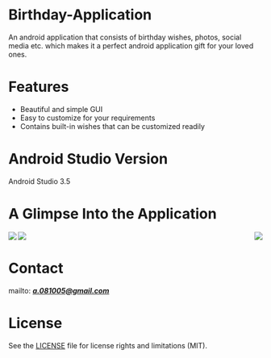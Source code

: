 # Birthday-Application
An android application that consists of birthday wishes, photos, social media etc. which makes it a perfect android application gift for your loved ones.
# Features
* Beautiful and simple GUI
* Easy to customize for your requirements
* Contains built-in wishes that can be customized readily

# Android Studio Version
   Android Studio 3.5
# A Glimpse Into the Application
<img align="right" src="https://user-images.githubusercontent.com/46554662/68076365-b0f3a980-fdd9-11e9-895d-11e79a3a0d92.gif">
<img align="left" src="https://user-images.githubusercontent.com/46554662/68076365-b0f3a980-fdd9-11e9-895d-11e79a3a0d92.gif">
<img align="center" src="https://user-images.githubusercontent.com/46554662/68076365-b0f3a980-fdd9-11e9-895d-11e79a3a0d92.gif">

# Contact
mailto:  ***a.081005@gmail.com***

# License

See the [LICENSE](LICENSE.md) file for license rights and limitations (MIT).

